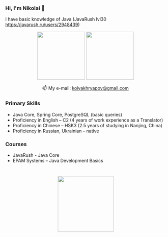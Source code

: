 ### Hi, I'm Nikolai 👋

I have basic knowledge of Java (JavaRush lvl30 https://javarush.ru/users/2948439)

<p align='center'>
   <a href="https://github-readme-stats.vercel.app/api?username=NikolaiKhriapov&show_icons=true&count_private=true"><img
           height=150
           src="https://github-readme-stats.vercel.app/api?username=NikolaiKhriapov&show_icons=true&count_private=true"/></a>
   <a href="https://github.com/NikolaiKhriapov/github-readme-stats"><img height=150
                                                                  src="https://github-readme-stats.vercel.app/api/top-langs/?username=NikolaiKhriapov&layout=compact"/></a>
</p>

<p align='center'>
   📫 My e-mail: <a href='mailto:kolyakhryapov@gmail.com'>kolyakhryapov@gmail.com</a>
</p>

### Primary Skills
*   Java Core, Spring Core, PostgreSQL (basic queries)
*   Proficiency in English – C2 (4 years of work experience as a Translator)
*   Proficiency in Chinese – HSK3 (2.5 years of studying in Nanjing, China)
*   Proficiency in Russian, Ukrainian – native

### Courses
*   JavaRush - Java Core
*   EPAM Systems – Java Development Basics 

<div align="center" style="margin: 40px 0">
   <a href="https://github.com/romankh3/github-profile-views-counter">
       <img width="175px" src="https://komarev.com/ghpvc/?username=NikolaiKhriapov&color=DE002D">
   </a>
</div>
